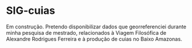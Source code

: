 # SIG-cuias
Em construção. Pretendo disponibilizar dados que georreferenciei durante minha pesquisa de mestrado, relacionados à Viagem Filosófica de Alexandre Rodrigues Ferreira e à produção de cuias no Baixo Amazonas.
